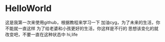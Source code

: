 # HelloWorld
这是我第一次来使用github，根据教程来学习一下
加油cyg，为了未来的生活，你不能就一直这样
为了给老婆和小孩更好的生活，你这样是不行的
思想该变化的就改变吧，不要一直在这种状态中
hi,life
